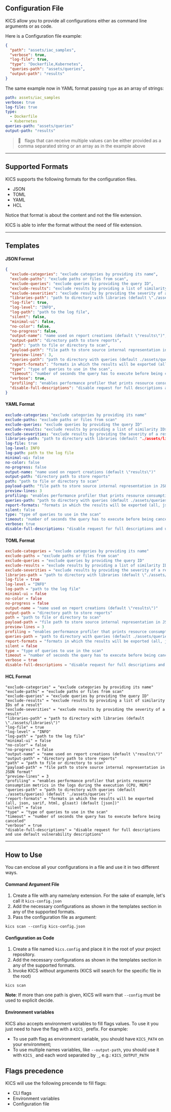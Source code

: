 ## Configuration File

KICS allow you to provide all configurations either as command line arguments or as code.

Here is a Configuration file example:

```JSON
{
  "path": "assets/iac_samples",
  "verbose": true,
  "log-file": true,
  "type": "Dockerfile,Kubernetes",
  "queries-path": "assets/queries",
  "output-path": "results"
}
```

The same example now in YAML format passing `type` as an array of strings:

```YAML
path: assets/iac_samples
verbose: true
log-file: true
type:
  - Dockerfile
  - Kubernetes
queries-path: "assets/queries"
output-path: "results"
```

> 📝 &nbsp; flags that can receive multiple values can be either provided as a comma separated string or an array as in the example above

---

## Supported Formats
KICS supports the following formats for the configuration files.

- JSON
- TOML
- YAML
- HCL

Notice that format is about the content and not the file extension.

KICS is able to infer the format without the need of file extension.

---

## Templates

#### JSON Format

```JSON
{
  "exclude-categories": "exclude categories by providing its name",
  "exclude-paths": "exclude paths or files from scan",
  "exclude-queries": "exclude queries by providing the query ID",
  "exclude-results": "exclude results by providing a list of similarity IDs of a result",
  "exclude-severities": "exclude results by providing the severity of a result",
  "libraries-path": "path to directory with libraries (default \"./assets/libraries\")",
  "log-file": true,
  "log-level": "INFO",
  "log-path": "path to the log file",
  "silent": false,
  "minimal-ui": false,
  "no-color": false,
  "no-progress": false,
  "output-name": "name used on report creations (default \"results\")",
  "output-path": "directory path to store reports",
  "path": "path to file or directory to scan",
  "payload-path": "file path to store source internal representation in JSON format",
  "preview-lines": 3,
  "queries-path": "path to directory with queries (default ./assets/queries) (default './assets/queries')",
  "report-formats": "formats in which the results will be exported (all, json, sarif, html, glsast) (default [json])",
  "type": "type of queries to use in the scan",
  "timeout": "number of seconds the query has to execute before being canceled",
  "verbose": true,
  "profiling": "enables performance profiler that prints resource consumption metrics in the logs during the execution (CPU, MEM)",
  "disable-full-descriptions": "disable request for full descriptions and use default vulnerability descriptions"
}
```

#### YAML Format

```YAML
exclude-categories: "exclude categories by providing its name"
exclude-paths: "exclude paths or files from scan"
exclude-queries: "exclude queries by providing the query ID"
exclude-results: "exclude results by providing a list of similarity IDs of a result"
exclude-severities: "exclude results by providing the severity of a result"
libraries-path: "path to directory with libraries (default "./assets/libraries")"
log-file: true
log-level: INFO
log-path: path to the log file
minimal-ui: false
no-color: false
no-progress: false
output-name: "name used on report creations (default \"results\")"
output-path: "directory path to store reports"
path: "path to file or directory to scan"
payload-path: "file path to store source internal representation in JSON format"
preview-lines: 3
profiling: "enables performance profiler that prints resource consumption metrics in the logs during the execution (CPU, MEM)"
queries-path: "path to directory with queries (default ./assets/queries) (default './assets/queries')"
report-formats: "formats in which the results will be exported (all, json, sarif, html, glsast) (default [json])"
silent: false
type: "type of queries to use in the scan"
timeout: "number of seconds the query has to execute before being canceled"
verbose: true
disable-full-descriptions: "disable request for full descriptions and use default vulnerability descriptions"
```

#### TOML Format

```TOML
exclude-categories = "exclude categories by providing its name"
exclude-paths = "exclude paths or files from scan"
exclude-queries = "exclude queries by providing the query ID"
exclude-results = "exclude results by providing a list of similarity IDs of a result"
exclude-severities = "exclude results by providing the severity of a result"
libraries-path = "path to directory with libraries (default \"./assets/libraries\")"
log-file = true
log-level = "INFO"
log-path = "path to the log file"
minimal-ui = false
no-color = false
no-progress = false
output-name = "name used on report creations (default \"results\")"
output-path = "directory path to store reports"
path = "path to file or directory to scan"
payload-path = "file path to store source internal representation in JSON format"
preview-lines = 3
profiling = "enables performance profiler that prints resource consumption metrics in the logs during the execution (CPU, MEM)"
queries-path = "path to directory with queries (default ./assets/queries) (default './assets/queries')"
report-formats = "formats in which the results will be exported (all, json, sarif, html, glsast) (default [json])"
silent = false
type = "type of queries to use in the scan"
timeout = "number of seconds the query has to execute before being canceled"
verbose = true
disable-full-descriptions = "disable request for full descriptions and use default vulnerability descriptions"
```

#### HCL Format

```hcl
"exclude-categories" = "exclude categories by providing its name"
"exclude-paths" = "exclude paths or files from scan"
"exclude-queries" = "exclude queries by providing the query ID"
"exclude-results" = "exclude results by providing a list of similarity IDs of a result"
"exclude-severities" = "exclude results by providing the severity of a result"
"libraries-path" = "path to directory with libraries (default \"./assets/libraries\")"
"log-file" = true
"log-level" = "INFO"
"log-path" = "path to the log file"
"minimal-ui" = false
"no-color" = false
"no-progress" = false
"output-name" = "name used on report creations (default \"results\")"
"output-path" = "directory path to store reports"
"path" = "path to file or directory to scan"
"payload-path" = "file path to store source internal representation in JSON format"
"preview-lines" = 3
"profiling" = "enables performance profiler that prints resource consumption metrics in the logs during the execution (CPU, MEM)"
"queries-path" = "path to directory with queries (default ./assets/queries) (default './assets/queries')"
"report-formats" = "formats in which the results will be exported (all, json, sarif, html, glsast) (default [json])"
"silent" = false
"type" = "type of queries to use in the scan"
"timeout" = "number of seconds the query has to execute before being canceled"
"verbose" = true
"disable-full-descriptions" = "disable request for full descriptions and use default vulnerability descriptions"
```

---


## How to Use
You can enclose all your configurations in a file and use it in two different ways.

#### Command Argument File

1. Create a file with any name/any extension. For the sake of example, let's call it `kics-config.json`
2. Add the necessary configurations as shown in the templates section in any of the supported formats.
3. Pass the configuration file as argument:
```
kics scan --config kics-config.json
```

#### Configuration as Code

1. Create a file named `kics.config` and place it in the root of your project repository.
2. Add the necessary configurations as shown in the templates section in any of the supported formats.
3. Invoke KICS without arguments (KICS will search for the specific file in the root)
```
kics scan
```

**Note**: If more than one path is given, KICS will warn that `--config` must be used to explicit decide.

#### Environment variables
KICS also accepts environment variables to fill flags values. To use it you just need to have the flag with a `KICS_` prefix. For example:

- To use path flag as environment variable, you should have `KICS_PATH` on your environment;
- To use multiple names variables, like `--output-path`, you should use it with `KICS_` and each word separated by `_`, e.g.: `KICS_OUTPUT_PATH`

## Flags precedence
KICS will use the following precende to fill flags:

- CLI flags
- Environment variables
- Configuration file

